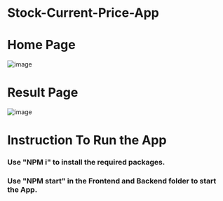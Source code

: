 # Stock-Current-Price-App

<h1>Home Page</h1>

![image](https://user-images.githubusercontent.com/65387743/208291602-c1a049dd-4923-45ba-8339-6b24ecbb40d5.png)



<h1> Result Page</h1>

![image](https://user-images.githubusercontent.com/65387743/208291634-4263d657-0cb8-4d39-a2cb-11553f4ab60e.png)






<h1>Instruction To Run the App</h1>
<h3> Use "NPM i" to install the required packages.</h3>
<h3>Use "NPM start" in the Frontend and Backend folder to start the App.</h3>
